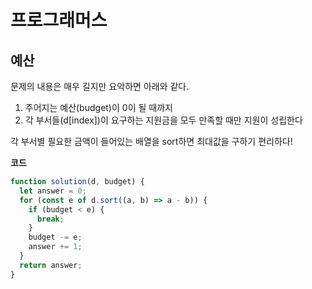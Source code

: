 # 프로그래머스

## 예산

문제의 내용은 매우 길지만 요악하면 아래와 같다.

1. 주어지는 예산(budget)이 0이 될 때까지
2. 각 부서들(d[index])이 요구하는 지원금을 모두 만족할 때만 지원이 성립한다

각 부서별 필요한 금액이 들어있는 배열을 sort하면 최대값을 구하기 편리하다!

**코드**

```javascript
function solution(d, budget) {
  let answer = 0;
  for (const e of d.sort((a, b) => a - b)) {
    if (budget < e) {
      break;
    }
    budget -= e;
    answer += 1;
  }
  return answer;
}
```
